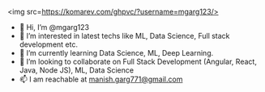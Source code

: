 <img src=https://komarev.com/ghpvc/?username=mgarg123/>

- 👋 Hi, I’m @mgarg123
- 👀 I’m interested in latest techs like ML, Data Science, Full stack development etc.
- 🌱 I’m currently learning Data Science, ML, Deep Learning.
- 💞️ I’m looking to collaborate on Full Stack Development (Angular, React, Java, Node JS), ML, Data Science
- 📫 I am reachable at manish.garg771@gmail.com

<!---
mgarg123/mgarg123 is a ✨ special ✨ repository because its `README.md` (this file) appears on your GitHub profile.
You can click the Preview link to take a look at your changes.
--->
